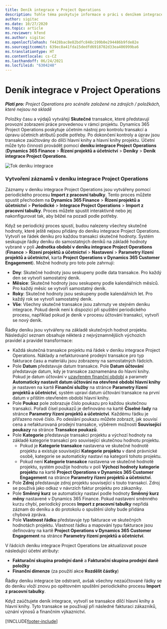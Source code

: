 ```yaml
---
title: Deník integrace v Project Operations
description: Tohle téma poskytuje informace o práci s deníkem integrace v Project Operations.
author: sigitac
ms.date: 10/27/2020
ms.topic: article
ms.reviewer: kfend
ms.author: sigitac
ms.openlocfilehash: f4428bac8e82bdfc848c199b0e294486b9fde82e
ms.sourcegitcommit: 639ec8a41fda15dedfd6918702d33ea406999ba6
ms.translationtype: HT
ms.contentlocale: cs-CZ
ms.lasthandoff: 06/24/2021
ms.locfileid: "6304248"
---
```

# <a name="integration-journal-in-project-operations"></a>Deník integrace v Project Operations

_**Platí pro:** Project Operations pro scénáře založené na zdrojích / položkách, které nejsou na skladě_

Položky času a výdajů vytvářejí **Skutečné** transakce, které představují provozní zobrazení práce provedenou v rámci projektu. Dynamics 365 Project Operations poskytuje účetním nástroj pro kontrolu transakcí a úpravu účetních atributů podle potřeby. Po dokončení kontroly a úprav jsou transakce zaúčtovány do dílčí hlavní knihy a hlavní knihy projektu. Účetní může tyto činnosti provádět pomocí **deníku integrace Project Operations** (**Dynamics 365 Finance** > **Řízení projektů a účetnictví** > **Deníky** > **Deník integrace Project Operations**.

![Tok deníku integrace](./media/IntegrationJournal.png)

### <a name="create-records-in-the-project-operations-integration-journal"></a>Vytvoření záznamů v deníku integrace Project Operations

Záznamy v deníku integrace Project Operations jsou vytvářeny pomocí periodického procesu **Import z pracovní tabulky**. Tento proces můžete spustit přechodem na **Dynamics 365 Finance** > **Řízení projektů a účetnictví** > **Periodické** > **Integrace Project Operations** > **Import z pracovní tabulky**. Proces můžete spustit interaktivně nebo jej nakonfigurovat tak, aby běžel na pozadí podle potřeby.

Když se periodický proces spustí, budou nalezeny všechny skutečné hodnoty, které ještě nejsou přidány do deníku integrace Project Operations. Vytvoří se řádek deníku pro každou transakci skutečné hodnoty.
Systém seskupuje řádky deníku do samostatných deníků na základě hodnoty vybrané v poli **Jednotka období v deníku integrace Project Operations** (**Finance** > **Řízení projektů a účetnictví** > **Nastavení** > **Parametry řízení projektů a účetnictví**, karta **Project Operations v Dynamics 365 Customer Engagement**). Možné hodnoty pro toto pole zahrnují:

  - **Dny**: Skutečné hodnoty jsou seskupeny podle data transakce. Pro každý den se vytvoří samostatný deník.
  - **Měsíce**: Skutečné hodnoty jsou seskupeny podle kalendářních měsíců. Pro každý měsíc se vytvoří samostatný deník.
  - **Roky**: Skutečné hodnoty jsou seskupeny podle kalendářních let. Pro každý rok se vytvoří samostatný deník.
  - **Vše**: Všechny skutečné transakce jsou zahrnuty ve stejném deníku integrace. Pokud deník není k dispozici při spuštění periodického procesu, například pokud je deník v procesu účtování transakcí, vytvoří se nový deník.

Řádky deníku jsou vytvářeny na základě skutečných hodnot projektu. Následující seznam obsahuje některá z nejvýznamnějších výchozích pravidel a pravidel transformace:

  - Každá skutečná transakce projektu má řádek v deníku integrace Project Operations. Náklady a nefakturované prodejní transakce pro typ fakturace času a materiálu jsou zobrazeny na samostatných řádcích.
  - Pole **Datum** představuje datum transakce. Pole **Datum účtování** představuje datum, kdy je transakce zaznamenána do hlavní knihy. Pokud je datum účtování v [uzavřeném finanční období](/dynamics365/finance/general-ledger/close-general-ledger-at-period-end) a parametr **Automaticky nastavit datum účtování na otevřené období hlavní knihy** je nastaven na kartě **Finanční služby** na stránce **Parametry řízení projektů a účetnictví**, systém upraví datum účtování transakce na první datum v příštím otevřeném období hlavní knihy.
  - Pole **Poukaz** pole zobrazuje číslo poukazu pro každou skutečnou transakci. Pořadí čísel poukazů je definováno na kartě **Číselné řady** na stránce **Parametry řízení projektů a účetnictví**. Každému řádku je přiřazeno nové číslo. Po odeslání poukazu můžete zobrazit, jak souvisí cena a nefakturovaná prodejní transakce, výběrem možnosti **Související poukazy** na stránce **Transakce poukazů**.
  - Pole **Kategorie** představuje transakci projektu a výchozí hodnoty na základě kategorie transakcí pro související skutečnou hodnotu projektu.
    - Pokud je **Kategorie transakce** nastavena ve skutečné hodnotě projektu a existuje související **Kategorie projektu** v dané právnické osobě, kategorie se automaticky nastaví na kategorii tohoto projektu.
    - Pokud není **Kategorie transakce** nastavena ve skutečné hodnotě projektu, systém použije hodnotu v poli **Výchozí hodnoty kategorie projektu** na kartě **Project Operations v Dynamics 365 Customer Engagement** na stránce **Parametry řízení projektů a účetnictví**.
  - Pole **Zdroj** představuje zdroj projektu související s touto transakcí. Zdroj se používá jako odkaz v návrzích faktur projektu pro zákazníky.
  - Pole **Směnný kurz** se automaticky nastaví podle hodnoty **Směnný kurz měny** nastavené v Dynamics 365 Finance. Pokud nastavení směnného kurzu chybí, periodický proces **Import z pracovní tabulky** nepřidá záznam do deníku a do protokolu o spuštění úlohy bude přidána chybová zpráva.
  - Pole **Vlastnost řádku** představuje typ fakturace ve skutečných hodnotách projektu. Vlastnost řádku a mapování typu fakturace jsou definovány na kartě **Project Operations v Dynamics 365 Customer Engagement** na stránce **Parametry řízení projektů a účetnictví**.

V řádcích deníku integrace Project Operations lze aktualizovat pouze následující účetní atributy:

- **Fakturační skupina prodejní daně** a **Fakturační skupina prodejní daně položky**
- **Finanční dimenze** (za použití akce **Rozdělit částky**)

Řádky deníku integrace lze odstranit, avšak všechny nezaúčtované řádky se do deníku vloží znovu po opětovném spuštění periodického procesu **Import z pracovní tabulky**.

Když zaúčtujete deník integrace, vytvoří se transakce dílčí hlavní knihy a hlavní knihy. Tyto transakce se používají při následné fakturaci zákazníků, uznání výnosů a finančním výkaznictví.


[!INCLUDE[footer-include](../includes/footer-banner.md)]
